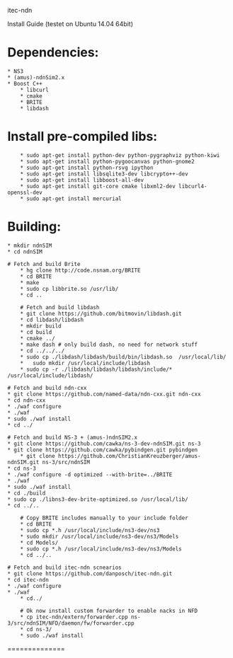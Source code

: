 itec-ndn

Install Guide (testet on Ubuntu 14.04 64bit)

# Dependencies:
    * NS3
    * (amus)-ndnSim2.x
    * Boost C++
		* libcurl
		* cmake
		* BRITE
		* libdash

# Install pre-compiled libs:
		* sudo apt-get install python-dev python-pygraphviz python-kiwi
		* sudo apt-get install python-pygoocanvas python-gnome2
		* sudo apt-get install python-rsvg ipython
		* sudo apt-get install libsqlite3-dev libcrypto++-dev
		* sudo apt-get install libboost-all-dev
		* sudo apt-get install git-core cmake libxml2-dev libcurl4-openssl-dev
		* sudo apt-get install mercurial

# Building:

    * mkdir ndnSIM
    * cd ndnSIM

    # Fetch and build Brite
		* hg clone http://code.nsnam.org/BRITE
		* cd BRITE
		* make
		* sudo cp libbrite.so /usr/lib/
		* cd ..

		# Fetch and build libdash
		* git clone https://github.com/bitmovin/libdash.git
		* cd libdash/libdash
		* mkdir build
		* cd build
		* cmake ../
		* make dash # only build dash, no need for network stuff
		* cd ../../../
		* sudo cp ./libdash/libdash/build/bin/libdash.so  /usr/local/lib/
		*	sudo mkdir /usr/local/include/libdash
		* sudo cp -r ./libdash/libdash/libdash/include/* /usr/local/include/libdash/

    # Fetch and build ndn-cxx
    * git clone https://github.com/named-data/ndn-cxx.git ndn-cxx
    * cd ndn-cxx
    * ./waf configure
    * ./waf
    * sudo ./waf install
    * cd ../

    # Fetch and build NS-3 + (amus-)ndnSIM2.x
    * git clone https://github.com/cawka/ns-3-dev-ndnSIM.git ns-3
    * git clone https://github.com/cawka/pybindgen.git pybindgen
		* git clone https://github.com/ChristianKreuzberger/amus-ndnSIM.git ns-3/src/ndnSIM
    * cd ns-3
    * ./waf configure -d optimized --with-brite=../BRITE
    * ./waf
    * sudo ./waf install
    * cd ./build
    * sudo cp ./libns3-dev-brite-optimized.so /usr/local/lib/
    * cd ../..

		# Copy BRITE includes manually to your include folder
		* cd BRITE
		* sudo cp *.h /usr/local/include/ns3-dev/ns3
		* sudo mkdir /usr/local/include/ns3-dev/ns3/Models
		* cd Models/
		* sudo cp *.h /usr/local/include/ns3-dev/ns3/Models
		* cd ../..

    # Fetch and build itec-ndn scnearios
    * git clone https://github.com/danposch/itec-ndn.git
    * cd itec-ndn
    * ./waf configure
    * ./waf 
		* cd../

		# Ok now install custom forwarder to enable nacks in NFD
		* cp itec-ndn/extern/forwarder.cpp ns-3/src/ndnSIM/NFD/daemon/fw/forwarder.cpp
		* cd ns-3/
		* sudo ./waf install

==============
